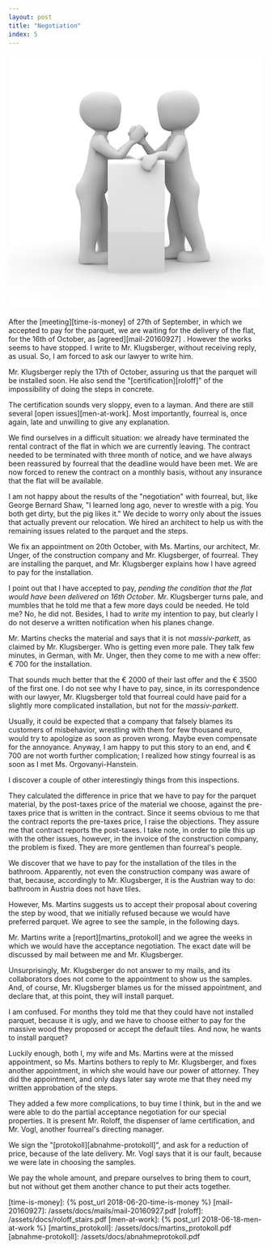 ```yaml
---
layout: post
title: "Negotiation"
index: 5
---
```

![wrestling](/assets/covers/arm-wrestling-1019901_640.jpg)

After the [meeting][time-is-money] of 27th of September, in which we
accepted to pay for the parquet, we are waiting for the delivery of
the flat, for the 16th of October, as [agreed][mail-20160927] .
However the works seems to have stopped.  I write to Mr. Klugsberger,
without receiving reply, as usual.  So, I am forced to ask our lawyer
to write him.

Mr. Klugsberger reply the 17th of October, assuring us that the
parquet will be installed soon.  He also send the
"[certification][roloff]" of the impossibility of doing the steps in
concrete.

The certification sounds very sloppy, even to a layman.  And there are
still several [open issues][men-at-work].  Most importantly, fourreal
is, once again, late and unwilling to give any explanation.

We find ourselves in a difficult situation: we already have terminated
the rental contract of the flat in which we are currently leaving.
The contract needed to be terminated with three month of notice, and
we have always been reassured by fourreal that the deadline would have
been met. We are now forced to renew the contract on a monthly basis,
without any insurance that the flat will be available.

I am not happy about the results of the "negotiation" with fourreal,
but, like George Bernard Shaw, "I learned long ago, never to wrestle
with a pig.  You both get dirty, but the pig likes it."  We decide to
worry only about the issues that actually prevent our relocation.  We
hired an architect to help us with the remaining issues related to the
parquet and the steps.

We fix an appointment on 20th October, with Ms. Martins, our
architect, Mr. Unger, of the construction company and Mr. Klugsberger,
of fourreal.  They are installing the parquet, and Mr. Klugsberger
explains how I have agreed to pay for the installation.

I point out that I have accepted to pay, _pending the condition that
the flat would have been delivered on 16th October_.  Mr. Klugsberger
turns pale, and mumbles that he told me that a few more days could be
needed.  He told me?  No, he did not.  Besides, I had to _write_ my
intention to pay, but clearly I do not deserve a written notification
when his planes change.

Mr. Martins checks the material and says that it is not
_massiv-parkett_, as claimed by Mr. Klugsberger.  Who is getting even
more pale.  They talk few minutes, in German, with Mr. Unger, then
they come to me with a new offer: € 700 for the installation.

That sounds much better that the € 2000 of their last offer and the €
3500 of the first one.  I do not see why I have to pay, since, in its
correspondence with our lawyer, Mr. Klugsberger told that fourreal
could have paid for a slightly more complicated installation, but not
for the _massiv-parkett_.

Usually, it could be expected that a company that falsely blames its
customers of misbehavior, wrestling with them for few thousand euro,
would try to apologize as soon as proven wrong.  Maybe even compensate
for the annoyance.  Anyway, I am happy to put this story to an end,
and € 700 are not worth further complication; I realized how stingy
fourreal is as soon as I met Ms. Orgovanyi-Hanstein.

I discover a couple of other interestingly things from this
inspections.

They calculated the difference in price that we have to pay for the
parquet material, by the post-taxes price of the material we choose,
against the pre-taxes price that is written in the contract.  Since it
seems obvious to me that the contract reports the pre-taxes price, I
raise the objections.  They assure me that contract reports the
post-taxes.  I take note, in order to pile this up with the other
issues, however, in the invoice of the construction company, the
problem is fixed. They are more gentlemen than fourreal's people.

We discover that we have to pay for the installation of the tiles in
the bathroom.  Apparently, not even the construction company was aware
of that, because, accordingly to Mr. Klugsberger, it is the Austrian
way to do: bathroom in Austria does not have tiles.

However, Ms. Martins suggests us to accept their proposal about
covering the step by wood, that we initially refused because we would
have preferred parquet.  We agree to see the sample, in the following
days.

Mr. Martins write a [report][martins_protokoll] and we agree the weeks
in which we would have the acceptance negotiation.  The exact date
will be discussed by mail between me and Mr. Klugsberger.

Unsurprisingly, Mr. Klugsberger do not answer to my mails, and its
collaborators does not come to the appointment to show us the samples.
And, of course, Mr. Klugsberger blames us for the missed appointment,
and declare that, at this point, they will install parquet.

I am confused.  For months they told me that they could have not
installed parquet, because it is ugly, and we have to choose either to
pay for the massive wood they proposed or accept the default tiles.
And now, he wants to install parquet?

Luckily enough, both I, my wife and Ms. Martins were at the missed
appointment, so Ms. Martins bothers to reply to Mr. Klugsberger, and
fixes another appointment, in which she would have our power of
attorney. They did the appointment, and only days later say wrote me
that they need my written approbation of the steps.

They added a few more complications, to buy time I think, but in the
and we were able to do the partial acceptance negotiation for our
special properties.  It is present Mr. Roloff, the dispenser of lame
certification, and Mr. Vogl, another fourreal's directing manager.

We sign the "[protokoll][abnahme-protokoll]", and ask for a reduction
of price, because of the late delivery.  Mr. Vogl says that it is our
fault, because we were late in choosing the samples.

We pay the whole amount, and prepare ourselves to bring them to court,
but not without get them another chance to put their acts together.


[time-is-money]: {% post_url 2018-06-20-time-is-money %}
[mail-20160927]: /assets/docs/mails/mail-20160927.pdf
[roloff]: /assets/docs/roloff_stairs.pdf
[men-at-work]: {% post_url 2018-06-18-men-at-work %}
[martins_protokoll]: /assets/docs/martins_protokoll.pdf
[abnahme-protokoll]: /assets/docs/abnahmeprotokoll.pdf
